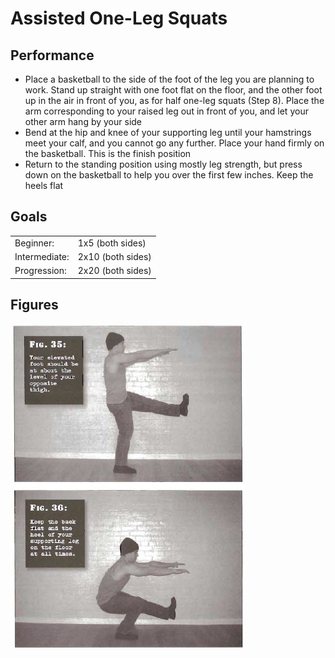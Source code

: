 # Assisted One-Leg Squats

## Performance

- Place a basketball to the side of the foot of the leg you are planning to work. Stand up straight with one foot flat on the floor, and the other foot up in the air in front of you, as for half one-leg squats (Step 8). Place the arm corresponding to your raised leg out in front of you, and let your other arm hang by your side
- Bend at the hip and knee of your supporting leg until your hamstrings meet your calf, and you cannot go any further. Place your hand firmly on the basketball. This is the finish position
- Return to the standing position using mostly leg strength, but press down on the basketball to help you over the first few inches. Keep the heels flat

## Goals

| | |
|---|---|
|Beginner: | 1x5 (both sides) |
|Intermediate: | 2x10 (both sides) |
|Progression: | 2x20 (both sides) |

## Figures

![](../images/02_squats/8-One-Half-One-Leg-Squats.jpg)
